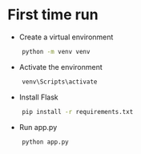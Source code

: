 # First time run 

- Create a virtual environment 

```bash 
    python -m venv venv  
```

- Activate the environment 

```bash
    venv\Scripts\activate
```

- Install Flask

```bash
    pip install -r requirements.txt
```

- Run app.py

```bash
    python app.py
```
